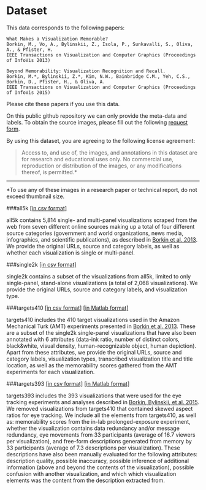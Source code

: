 # Dataset

This data corresponds to the following papers: 

```
What Makes a Visualization Memorable?
Borkin, M., Vo, A., Bylinskii, Z., Isola, P., Sunkavalli, S., Oliva, A., & Pfister, H.
IEEE Transactions on Visualization and Computer Graphics (Proceedings of InfoVis 2013)
```

```
Beyond Memorability: Visualization Recognition and Recall.
Borkin, M.*, Bylinskii, Z.*, Kim, N.W., Bainbridge C.M., Yeh, C.S., Borkin, D., Pfister, H., & Oliva, A.
IEEE Transactions on Visualization and Computer Graphics (Proceedings of InfoVis 2015)
```

Please cite these papers if you use this data.

On this public github repository we can only provide the meta-data and labels.
To obtain the source images, please fill out the following [request form](http://massvis.mit.edu/#data).

By using this dataset, you are agreeing to the following license agreement:
> Access to, and use of, the images, and annotations in this dataset are for research and educational uses only. No commercial use, reproduction or distribution of the images, or any modifications thereof, is permitted.* 

---

*To use any of these images in a research paper or technical report, do not exceed thumbnail size.

###all5k [[in csv format]](https://github.com/massvis/dataset/blob/master/csv_files/all5k_metadata.csv)

all5k contains 5,814 single- and multi-panel visualizations scraped from the web from seven different online sources making up a total of four different source categories (government and world organizations, news media, infographics, and scientific publications), as described in [Borkin et al. 2013](http://vcg.seas.harvard.edu/files/pfister/files/infovis_borkin-128-camera_ready_0.pdf). We provide the original URLs, source and category labels, as well as whether each visualization is single or multi-panel. 

###single2k [[in csv format]](https://github.com/massvis/dataset/blob/master/csv_files/single2k_metadata.csv)

single2k contains a subset of the visualizations from all5k, limited to only single-panel, stand-alone visualizations (a total of 2,068 visualizations). We provide the original URLs, source and category labels, and visualization type.

###targets410 [[in csv format]](https://github.com/massvis/dataset/blob/master/csv_files/README_targets410.md)  [[in Matlab format]](https://github.com/massvis/dataset/blob/master/matlab_files/README_targets410.md)

targets410 includes the 410 target visualizations used in the Amazon Mechanical Turk (AMT) experiments presented in [Borkin et al. 2013](http://vcg.seas.harvard.edu/files/pfister/files/infovis_borkin-128-camera_ready_0.pdf). These are a subset of the single2k single-panel visualizations that have also been annotated with 6 attributes (data-ink ratio, number of distinct colors, black&white, visual density, human-recognizable object, human depiction). Apart from these attributes, we provide the original URLs, source and category labels, visualization types, transcribed visualization title and title location, as well as the memorability scores gathered from the AMT experiments for each visualization. 

###targets393 [[in csv format]](https://github.com/massvis/dataset/blob/master/csv_files/README_targets393.md)  [[in Matlab format]](https://github.com/massvis/dataset/blob/master/matlab_files/README_targets393.md)

targets393 includes the 393 visualizations that were used for the eye tracking experiments and analyses described in [Borkin, Bylinskii, et al. 2015](http://vcg.seas.harvard.edu/files/pfister/files/infovis_submission251-camera.pdf). We removed visualizations from targets410 that contained skewed aspect ratios for eye tracking. We include all the elements from targets410, as well as: memorability scores from the in-lab prolonged-exposure experiment, whether the visualization contains data redundancy and/or message redundancy, eye movements from 33 participants (average of 16.7 viewers per visualization), and free-form descriptions generated from memory by 33 participants (average of 7.3 descriptions per visualization). These descriptions have also been manually evaluated for the following attributes: description quality, possible inaccuracy, possible inference of additional information (above and beyond the contents of the visualization), possible confusion with another visualization, and which which visualization elements was the content from the description extracted from.


